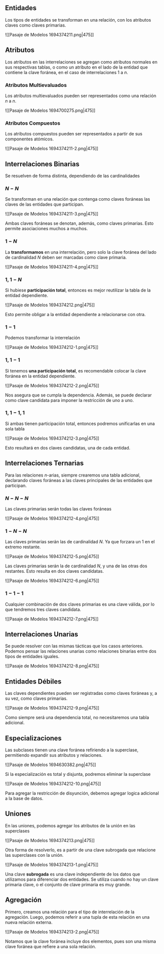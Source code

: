 ## Entidades

Los tipos de entidades se transforman en una relación, con los atributos claves como claves primarias.

![[Pasaje de Modelos 1694374211.png|475]]

## Atributos

Los atributos en las interrelaciones se agregan como atributos normales en sus respectivas tablas, o como un atributo en el lado de la entidad que contiene la clave foránea, en el caso de interrelaciones $1$ a $n$.

### Atributos Multievaluados

Los atributos multievaluados pueden ser representados como una relación $n$ a $n$.

![[Pasaje de Modelos 1694700275.png|475]]

### Atributos Compuestos

Los atributos compuestos pueden ser representados a partir de sus componentes atómicos.

![[Pasaje de Modelos 1694374211-2.png|475]]

## Interrelaciones Binarias

Se resuelven de forma distinta, dependiendo de las cardinalidades

### $N - N$

Se transforman en una relación que contenga como claves foráneas las claves de las entidades que participan.

![[Pasaje de Modelos 1694374211-3.png|475]]

Ambas claves foráneas se denotan, además, como claves primarias. Esto permite asociaciones muchos a muchos.

### $1 - N$

La **transformamos** en una interrelación, pero solo la clave foránea del lado de cardinalidad $N$ deben ser marcadas como clave primaria.

![[Pasaje de Modelos 1694374211-4.png|475]]

### $1,1 - N$

Si hubiese **participación total**, entonces es mejor reutilizar la tabla de la entidad dependiente.

![[Pasaje de Modelos 1694374212.png|475]]

Esto permite obligar a la entidad dependiente a relacionarse con otra.

### $1 - 1$

Podemos transformar la interrelación

![[Pasaje de Modelos 1694374212-1.png|475]]

### $1,1 - 1$

Si tenemos **una participación total**, es recomendable colocar la clave foránea en la entidad dependiente.

![[Pasaje de Modelos 1694374212-2.png|475]]

Nos asegura que se cumpla la dependencia. Además, se puede declarar como clave candidata para imponer la restricción de uno a uno.

### $1,1 - 1,1$

Si ambas tienen participación total, entonces podremos unificarlas en una sola tabla

![[Pasaje de Modelos 1694374212-3.png|475]]

Esto resultará en dos claves candidatas, una de cada entidad.

## Interrelaciones Ternarias

Para las relaciones $n$-arias, siempre crearemos una tabla adicional, declarando claves foráneas a las claves principales de las entidades que participan.

### $N - N - N$

Las claves primarias serán todas las claves foráneas

![[Pasaje de Modelos 1694374212-4.png|475]]

### $1 - N - N$

Las claves primarias serán las de cardinalidad $N$. Ya que forzara un $1$ en el extremo restante.

![[Pasaje de Modelos 1694374212-5.png|475]]

Las claves primarias serán la de cardinalidad $N$, y una de las otras dos restantes. Esto resulta en dos claves candidatas.

![[Pasaje de Modelos 1694374212-6.png|475]]

### $1 - 1 - 1$

Cualquier combinación de dos claves primarias es una clave válida, por lo que tendremos tres claves candidata.

![[Pasaje de Modelos 1694374212-7.png|475]]

## Interrelaciones Unarias

Se puede resolver con las mismas tácticas que los casos anteriores. Podemos pensar las relaciones unarias como relaciones binarias entre dos tipos de entidades iguales.

![[Pasaje de Modelos 1694374212-8.png|475]]

## Entidades Débiles

Las claves dependientes pueden ser registradas como claves foráneas y, a su vez, como claves primarias.

![[Pasaje de Modelos 1694374212-9.png|475]]

Como siempre será una dependencia total, no necesitaremos una tabla adicional.

## Especializaciones

Las subclases tienen una clave foránea refiriendo a la superclase, permitiendo expandir sus atributos y relaciones.

![[Pasaje de Modelos 1694630382.png|475]]

Si la especialización es total y disjunta, podremos eliminar la superclase

![[Pasaje de Modelos 1694374212-10.png|475]]

Para agregar la restricción de disyunción, debemos agregar logica adicional a la base de datos.

## Uniones

En las uniones, podemos agregar los atributos de la unión en las superclases

![[Pasaje de Modelos 1694374213.png|475]]

Otra forma de resolverlo, es a partir de una clave subrogada que relacione las superclases con la unión.

![[Pasaje de Modelos 1694374213-1.png|475]]

Una clave **subrogada** es una clave independiente de los datos que utilizamos para diferenciar dos entidades. Se utiliza cuando no hay un clave primaria clave, o el conjunto de clave primaria es muy grande.

## Agregación

Primero, creamos una relación para el tipo de interrelación de la agregación. Luego, podemos referir a una tupla de esta relación en una nueva relación externa.

![[Pasaje de Modelos 1694374213-2.png|475]]

Notamos que la clave foránea incluye dos elementos, pues son una misma clave foránea que refiere a una sola relación.
